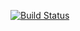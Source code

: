 [![Build Status](https://travis-ci.org/chrisdoc/hubber.svg?branch=master)](https://travis-ci.org/chrisdoc/hubber)
